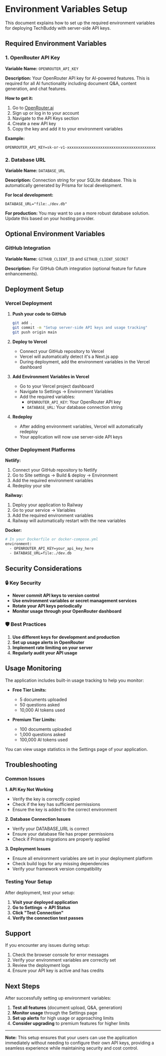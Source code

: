 # Environment Variables Setup

This document explains how to set up the required environment variables for deploying TechBuddy with server-side API keys.

## Required Environment Variables

### 1. OpenRouter API Key

**Variable Name:** `OPENROUTER_API_KEY`

**Description:** Your OpenRouter API key for AI-powered features. This is required for all AI functionality including document Q&A, content generation, and chat features.

**How to get it:**
1. Go to [OpenRouter.ai](https://openrouter.ai)
2. Sign up or log in to your account
3. Navigate to the API Keys section
4. Create a new API key
5. Copy the key and add it to your environment variables

**Example:**
```
OPENROUTER_API_KEY=sk-or-v1-xxxxxxxxxxxxxxxxxxxxxxxxxxxxxxxxxxxxxxxx
```

### 2. Database URL

**Variable Name:** `DATABASE_URL`

**Description:** Connection string for your SQLite database. This is automatically generated by Prisma for local development.

**For local development:**
```
DATABASE_URL="file:./dev.db"
```

**For production:** 
You may want to use a more robust database solution. Update this based on your hosting provider.

## Optional Environment Variables

### GitHub Integration

**Variable Name:** `GITHUB_CLIENT_ID` and `GITHUB_CLIENT_SECRET`

**Description:** For GitHub OAuth integration (optional feature for future enhancements).

## Deployment Setup

### Vercel Deployment

1. **Push your code to GitHub**
   ```bash
   git add .
   git commit -m "Setup server-side API keys and usage tracking"
   git push origin main
   ```

2. **Deploy to Vercel**
   - Connect your GitHub repository to Vercel
   - Vercel will automatically detect it's a Next.js app
   - During deployment, add the environment variables in the Vercel dashboard

3. **Add Environment Variables in Vercel**
   - Go to your Vercel project dashboard
   - Navigate to Settings → Environment Variables
   - Add the required variables:
     - `OPENROUTER_API_KEY`: Your OpenRouter API key
     - `DATABASE_URL`: Your database connection string

4. **Redeploy**
   - After adding environment variables, Vercel will automatically redeploy
   - Your application will now use server-side API keys

### Other Deployment Platforms

**Netlify:**
1. Connect your GitHub repository to Netlify
2. Go to Site settings → Build & deploy → Environment
3. Add the required environment variables
4. Redeploy your site

**Railway:**
1. Deploy your application to Railway
2. Go to your service → Variables
3. Add the required environment variables
4. Railway will automatically restart with the new variables

**Docker:**
```dockerfile
# In your Dockerfile or docker-compose.yml
environment:
  - OPENROUTER_API_KEY=your_api_key_here
  - DATABASE_URL=file:./dev.db
```

## Security Considerations

### 🔒 Key Security

- **Never commit API keys to version control**
- **Use environment variables or secret management services**
- **Rotate your API keys periodically**
- **Monitor usage through your OpenRouter dashboard**

### 🛡️ Best Practices

1. **Use different keys for development and production**
2. **Set up usage alerts in OpenRouter**
3. **Implement rate limiting on your server**
4. **Regularly audit your API usage**

## Usage Monitoring

The application includes built-in usage tracking to help you monitor:

- **Free Tier Limits:**
  - 5 documents uploaded
  - 50 questions asked
  - 10,000 AI tokens used

- **Premium Tier Limits:**
  - 100 documents uploaded
  - 1,000 questions asked
  - 100,000 AI tokens used

You can view usage statistics in the Settings page of your application.

## Troubleshooting

### Common Issues

**1. API Key Not Working**
- Verify the key is correctly copied
- Check if the key has sufficient permissions
- Ensure the key is added to the correct environment

**2. Database Connection Issues**
- Verify your DATABASE_URL is correct
- Ensure your database file has proper permissions
- Check if Prisma migrations are properly applied

**3. Deployment Issues**
- Ensure all environment variables are set in your deployment platform
- Check build logs for any missing dependencies
- Verify your framework version compatibility

### Testing Your Setup

After deployment, test your setup:

1. **Visit your deployed application**
2. **Go to Settings → API Status**
3. **Click "Test Connection"**
4. **Verify the connection test passes**

## Support

If you encounter any issues during setup:

1. Check the browser console for error messages
2. Verify your environment variables are correctly set
3. Review the deployment logs
4. Ensure your API key is active and has credits

## Next Steps

After successfully setting up environment variables:

1. **Test all features** (document upload, Q&A, generation)
2. **Monitor usage** through the Settings page
3. **Set up alerts** for high usage or approaching limits
4. **Consider upgrading** to premium features for higher limits

---

**Note:** This setup ensures that your users can use the application immediately without needing to configure their own API keys, providing a seamless experience while maintaining security and cost control.